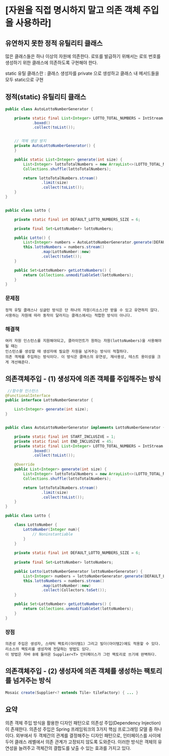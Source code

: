 # [자원을 직접 명시하지 말고 의존 객체 주입을 사용하라]

## 유연하지 못한 정적 유틸리티 클래스
많은 클래스들은 하나 이상의 자원에 의존한다. 
로또를 발급하기 위해서는 로또 번호를 생성하기 위한 클래스에 의존하도록 구현해야 한다.

static 유틸 클래스란 : 클래스 생성자를 private 으로 생성하고 클래스 내 메서드들을 모두 static으로 구현

## 정적(static) 유틸리티 클래스
```JAVA
public class AutoLottoNumberGenerator {

    private static final List<Integer> LOTTO_TOTAL_NUMBERS = IntStream.rangeClosed(1, 45)
            .boxed()
            .collect(toList());


    // 객체 생성 방지
    private AutoLottoNumberGenerator() {
    }

    public static List<Integer> generate(int size) {
        List<Integer> lottoTotalNumbers = new ArrayList<>(LOTTO_TOTAL_NUMBERS); 
        Collections.shuffle(lottoTotalNumbers);

        return lottoTotalNumbers.stream()
                .limit(size)
                .collect(toList());
    }
}


public class Lotto {

    private static final int DEFAULT_LOTTO_NUMBERS_SIZE = 6;

    private final Set<LottoNumber> lottoNumbers; 

    public Lotto() {
        List<Integer> numbers = AutoLottoNumberGenerator.generate(DEFAULT_LOTTO_NUMBERS_SIZE);
        this.lottoNumbers = numbers.stream()
                .map(LottoNumber::new)
                .collect(toSet());
    }

    public Set<LottoNumber> getLottoNumbers() {
        return Collections.unmodifiableSet(lottoNumbers);
    }
}
```

### 문제점
    정적 유틸 클래스나 싱글턴 방식은 단 하나의 자원(리소스)만 받을 수 있고 유연하지 않다.
    사용하는 자원에 따라 동작이 달라지는 클래스에서는 적합한 방식이 아니다.


### 해결책
    여러 자원 인스턴스를 지원해야되고, 클라이언트가 원하는 자원(lottoNumbers)을 사용해야될 때는 
    인스턴스를 생성할 때 생성자에 필요한 자원을 넘겨주는 방식이 적절하다.
    의존 객체를 주입하는 방식이다. 이 방식은 클래스의 유연성, 재사용성, 테스트 용이성을 크게 개선해준다.



## 의존객체주입 - (1) 생성자에 의존 객체를 주입해주는 방식

```JAVA
 //함수형 인스턴스
@FunctionalInterface
public interface LottoNumberGenerator {

    List<Integer> generate(int size);
}


public class AutoLottoNumberGenerator implements LottoNumberGenerator {

    private static final int START_INCLUSIVE = 1;
    private static final int END_INCLUSIVE = 45;
    private static final List<Integer> LOTTO_TOTAL_NUMBERS = IntStream.rangeClosed(START_INCLUSIVE, END_INCLUSIVE)
            .boxed()
            .collect(toList());

    @Override
    public List<Integer> generate(int size) {
        List<Integer> lottoTotalNumbers = new ArrayList<>(LOTTO_TOTAL_NUMBERS);
        Collections.shuffle(lottoTotalNumbers);

        return lottoTotalNumbers.stream()
                .limit(size)
                .collect(toList());
    }
}

public class Lotto {

    class LottoNumber {
        LottoNumber(Integer num){
            // Noninstantiable
        }
    }
    
    private static final int DEFAULT_LOTTO_NUMBERS_SIZE = 6;
    
    private final Set<LottoNumber> lottoNumbers;

    public Lotto(LottoNumberGenerator lottoNumberGenerator) {
        List<Integer> numbers = lottoNumberGenerator.generate(DEFAULT_LOTTO_NUMBERS_SIZE);
        this.lottoNumbers = numbers.stream()
                .map(LottoNumber::new)
                .collect(Collectors.toSet());
    }

    public Set<LottoNumber> getLottoNumbers() {
        return Collections.unmodifiableSet(lottoNumbers);
    }
}
```

### 장점
    의존성 주입은 생성자, 스태틱 팩토리(아이템1) 그리고 빌더(아이템2)에도 적용할 수 있다.
    리소스의 팩토리를 생성자에 전달하는 방법도 있다.
    이 방법은 자바 8에 들어온 Supplier<T> 인터페이스가 그런 팩토리로 쓰기에 완벽하다.
    

## 의존객체주입 - (2) 생성자에 의존 객체를 생성하는 팩토리를 넘겨주는 방식


```JAVA
Mosaic create(Supplier<? extends Tile> tileFactory) { ... }
```


## 요약
의존 객체 주입 방식을 활용한 디자인 패턴으로 의존성 주입(Dependency Injection)이 존재한다. 의존성 주입은 Spring 프레임워크의 3가지 핵심 프로그래밍 모델 중 하나이다. 외부에서 두 객체간의 관계를 결정해주는 디자인 패턴으로, 인터페이스를 사이에 두어 클래스 레벨에서 의존 관계가 고정되지 않도록 도와준다. 이러한 방식은 객체의 유연성을 늘려주고 객체간의 결합도를 낮출 수 있는 효과를 가지고 있다.